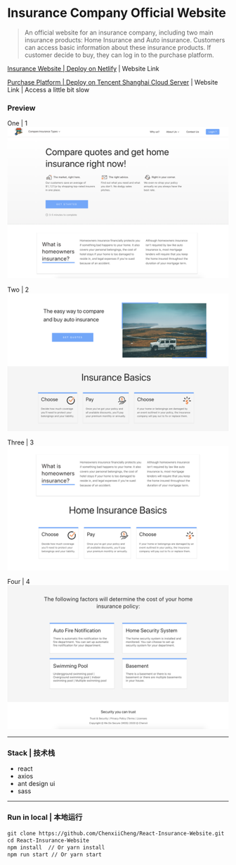 # Insurance Company Official Website

> An official website for an insurance company, including two main insurance products: Home Insurance and Auto insurance. Customers can access basic information about these insurance products. If customer decide to buy, they can log in to the purchase platform.

[Insurance Website | Deploy on Netlify](https://insurance.chenxii.xyz) | Website Link

[Purchase Platform | Deploy on Tencent Shanghai Cloud Server](http://172.81.242.65:3000/#/login) | Website Link | Access a little bit slow

### Preview

One | 1
![image-20191025143441031](./imgs/home1.png)

Two | 2
![image-20191025143441031](./imgs/home2.png)

Three | 3
![image-20191025143441031](./imgs/home3.png)

Four | 4
![image-20191025143441031](./imgs/home4.png)

---

### Stack | 技术栈

- react
- axios
- ant design ui
- sass

---

### Run in local | 本地运行

```
git clone https://github.com/ChenxiiCheng/React-Insurance-Website.git
cd React-Insurance-Website
npm install  // Or yarn install
npm run start // Or yarn start
```
